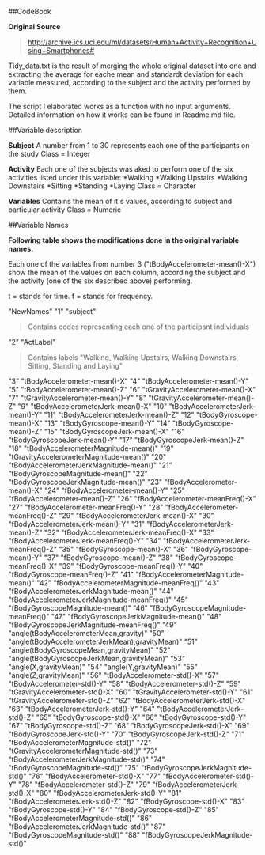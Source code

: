 ##CodeBook

**Original Source**
>http://archive.ics.uci.edu/ml/datasets/Human+Activity+Recognition+Using+Smartphones#

Tidy_data.txt is the result of merging the whole original dataset into one and extracting the average for eache mean and standardt deviation for each variable measured, according to the subject and the activity performed by them. 

The script I elaborated works as a function with no input arguments. Detailed information on how it works can be found in Readme.md file. 

##Variable description


**Subject** 
A number from 1 to 30 represents each one of the participants on the study 
Class = Integer

**Activity** 
Each one of the subjects was aked to perform one of the six activities listed under this variable: 
*Walking
*Walking Upstairs
*Walking Downstairs
*Sitting
*Standing
*Laying
Class = Character

**Variables** 
Contains the mean of it´s values, according to subject and particular activity
Class = Numeric

##Variable Names

**Following table shows the modifications done in the original variable names.**

Each one of the variables from number 3 ("tBodyAccelerometer-mean()-X") show the mean of the values on each column, according the subject and the activity (one of the six described above) performing. 

t = stands for time.
f = stands for frequency.

"NewNames"
"1" "subject"

>Contains codes representing each one of the participant individuals


"2" "ActLabel"

>Contains labels "Walking, Walking Upstairs, Walking Downstairs, Sitting, Standing and Laying"

"3" "tBodyAccelerometer-mean()-X"
"4" "tBodyAccelerometer-mean()-Y"
"5" "tBodyAccelerometer-mean()-Z"
"6" "tGravityAccelerometer-mean()-X"
"7" "tGravityAccelerometer-mean()-Y"
"8" "tGravityAccelerometer-mean()-Z"
"9" "tBodyAccelerometerJerk-mean()-X"
"10" "tBodyAccelerometerJerk-mean()-Y"
"11" "tBodyAccelerometerJerk-mean()-Z"
"12" "tBodyGyroscope-mean()-X"
"13" "tBodyGyroscope-mean()-Y"
"14" "tBodyGyroscope-mean()-Z"
"15" "tBodyGyroscopeJerk-mean()-X"
"16" "tBodyGyroscopeJerk-mean()-Y"
"17" "tBodyGyroscopeJerk-mean()-Z"
"18" "tBodyAccelerometerMagnitude-mean()"
"19" "tGravityAccelerometerMagnitude-mean()"
"20" "tBodyAccelerometerJerkMagnitude-mean()"
"21" "tBodyGyroscopeMagnitude-mean()"
"22" "tBodyGyroscopeJerkMagnitude-mean()"
"23" "fBodyAccelerometer-mean()-X"
"24" "fBodyAccelerometer-mean()-Y"
"25" "fBodyAccelerometer-mean()-Z"
"26" "fBodyAccelerometer-meanFreq()-X"
"27" "fBodyAccelerometer-meanFreq()-Y"
"28" "fBodyAccelerometer-meanFreq()-Z"
"29" "fBodyAccelerometerJerk-mean()-X"
"30" "fBodyAccelerometerJerk-mean()-Y"
"31" "fBodyAccelerometerJerk-mean()-Z"
"32" "fBodyAccelerometerJerk-meanFreq()-X"
"33" "fBodyAccelerometerJerk-meanFreq()-Y"
"34" "fBodyAccelerometerJerk-meanFreq()-Z"
"35" "fBodyGyroscope-mean()-X"
"36" "fBodyGyroscope-mean()-Y"
"37" "fBodyGyroscope-mean()-Z"
"38" "fBodyGyroscope-meanFreq()-X"
"39" "fBodyGyroscope-meanFreq()-Y"
"40" "fBodyGyroscope-meanFreq()-Z"
"41" "fBodyAccelerometerMagnitude-mean()"
"42" "fBodyAccelerometerMagnitude-meanFreq()"
"43" "fBodyAccelerometerJerkMagnitude-mean()"
"44" "fBodyAccelerometerJerkMagnitude-meanFreq()"
"45" "fBodyGyroscopeMagnitude-mean()"
"46" "fBodyGyroscopeMagnitude-meanFreq()"
"47" "fBodyGyroscopeJerkMagnitude-mean()"
"48" "fBodyGyroscopeJerkMagnitude-meanFreq()"
"49" "angle(tBodyAccelerometerMean,gravity)"
"50" "angle(tBodyAccelerometerJerkMean),gravityMean)"
"51" "angle(tBodyGyroscopeMean,gravityMean)"
"52" "angle(tBodyGyroscopeJerkMean,gravityMean)"
"53" "angle(X,gravityMean)"
"54" "angle(Y,gravityMean)"
"55" "angle(Z,gravityMean)"
"56" "tBodyAccelerometer-std()-X"
"57" "tBodyAccelerometer-std()-Y"
"58" "tBodyAccelerometer-std()-Z"
"59" "tGravityAccelerometer-std()-X"
"60" "tGravityAccelerometer-std()-Y"
"61" "tGravityAccelerometer-std()-Z"
"62" "tBodyAccelerometerJerk-std()-X"
"63" "tBodyAccelerometerJerk-std()-Y"
"64" "tBodyAccelerometerJerk-std()-Z"
"65" "tBodyGyroscope-std()-X"
"66" "tBodyGyroscope-std()-Y"
"67" "tBodyGyroscope-std()-Z"
"68" "tBodyGyroscopeJerk-std()-X"
"69" "tBodyGyroscopeJerk-std()-Y"
"70" "tBodyGyroscopeJerk-std()-Z"
"71" "tBodyAccelerometerMagnitude-std()"
"72" "tGravityAccelerometerMagnitude-std()"
"73" "tBodyAccelerometerJerkMagnitude-std()"
"74" "tBodyGyroscopeMagnitude-std()"
"75" "tBodyGyroscopeJerkMagnitude-std()"
"76" "fBodyAccelerometer-std()-X"
"77" "fBodyAccelerometer-std()-Y"
"78" "fBodyAccelerometer-std()-Z"
"79" "fBodyAccelerometerJerk-std()-X"
"80" "fBodyAccelerometerJerk-std()-Y"
"81" "fBodyAccelerometerJerk-std()-Z"
"82" "fBodyGyroscope-std()-X"
"83" "fBodyGyroscope-std()-Y"
"84" "fBodyGyroscope-std()-Z"
"85" "fBodyAccelerometerMagnitude-std()"
"86" "fBodyAccelerometerJerkMagnitude-std()"
"87" "fBodyGyroscopeMagnitude-std()"
"88" "fBodyGyroscopeJerkMagnitude-std()"

